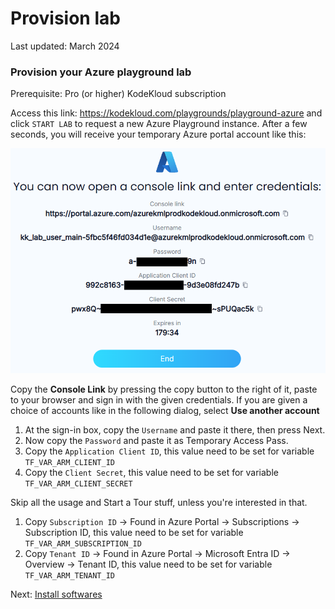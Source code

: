 # Provision lab

Last updated: March 2024

### Provision your Azure playground lab

Prerequisite: Pro (or higher) KodeKloud subscription

Access this link: https://kodekloud.com/playgrounds/playground-azure and click `START LAB` to request a new Azure Playground instance. After a few seconds, you will receive your temporary Azure portal account like this:

![image](../../images/01-sign-in.png)

Copy the **Console Link** by pressing the copy button to the right of it, paste to your browser and sign in with the given credentials. If you are given a choice of accounts like in the following dialog, select **Use another account**

1. At the sign-in box, copy the `Username` and paste it there, then press Next.
1. Now copy the `Password` and paste it as Temporary Access Pass.
1. Copy the `Application Client ID`, this value need to be set for variable `TF_VAR_ARM_CLIENT_ID`
1. Copy the `Client Secret`, this value need to be set for variable `TF_VAR_ARM_CLIENT_SECRET`

Skip all the usage and Start a Tour stuff, unless you're interested in that.

1. Copy `Subscription ID` → Found in Azure Portal → Subscriptions → Subscription ID, this value need to be set for variable `TF_VAR_ARM_SUBSCRIPTION_ID`
2. Copy `Tenant ID` → Found in Azure Portal → Microsoft Entra ID → Overview → Tenant ID, this value need to be set for variable `TF_VAR_ARM_TENANT_ID`

Next: [Install softwares](./02-install-softwares.md)